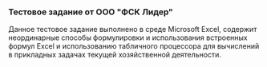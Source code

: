 ### Тестовое задание от ООО "ФСК Лидер"
Данное тестовое задание выполнено в среде Microsoft Excel, содержит неординарные способы формулировки и использования встроенных формул Excel и использованию табличного процессора для вычислений в прикладных задачах текущей хозяйственной деятельности.
